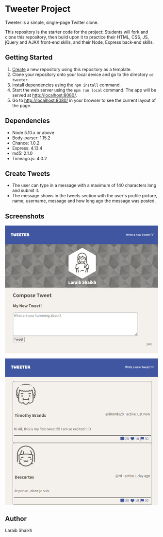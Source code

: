# Tweeter Project

Tweeter is a simple, single-page Twitter clone. 

This repository is the starter code for the project: Students will fork and clone this repository, then build upon it to practice their HTML, CSS, JS, jQuery and AJAX front-end skills, and their Node, Express back-end skills.

## Getting Started

1. [Create](https://docs.github.com/en/repositories/creating-and-managing-repositories/creating-a-repository-from-a-template) a new repository using this repository as a template.
2. Clone your repository onto your local device and go to the directory `cd tweeter`.
3. Install dependencies using the `npm install` command.
3. Start the web server using the `npm run local` command. The app will be served at <http://localhost:8080/>.
4. Go to <http://localhost:8080/> in your browser to see the current layout of the page.

## Dependencies

- Node 5.10.x or above
- Body-parser: 1.15.2
- Chance: 1.0.2
- Express: 4.13.4
- md5: 2.1.0
- Timeago.js: 4.0.2

## Create Tweets
- The user can type in a message with a maximum of 140 characters long and submit it.
- The message shows in the tweets section with the user's profile picture, name, username, message and how long ago the message was posted.

## Screenshots

![Screenshot of a compose a new tweet section.](https://github.com/laraibsshaikh10/tweeter/blob/master/docs/composetweet.png)

![Screenshot of what other user's tweets.](https://github.com/laraibsshaikh10/tweeter/blob/master/docs/tweets.png)

## Author
Laraib Shaikh
